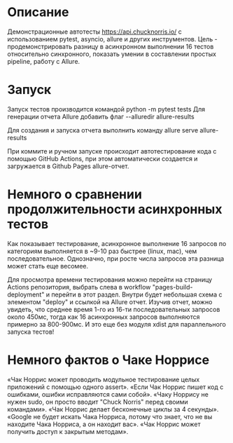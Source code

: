 # Описание
Демонстрационные автотесты https://api.chucknorris.io/ с использованием pytest,
asyncio, allure и других инструментов.
Цель - продемонстрировать разницу в асинхронном выполнении 16 тестов относительно
синхронного, показать умении в составлении простых pipeline, работу с Allure. 

# Запуск
Запуск тестов производится командой python -m pytest tests
Для генерации отчета Allure добавить флаг --alluredir allure-results

Для создания и запуска отчета выполнить команду allure serve allure-results

При коммите и ручном запуске происходит автотестирование кода с помощью GitHub Actions,
при этом автоматически создается и загружается в Github Pages allure-отчет.

# Немного о сравнении продолжительности асинхронных тестов
Как показывает тестирование, асинхронное выполнение 16 запросов по категориям
выполняется в ~9-10 раз быстрее (linux, mac), чем последовательное.
Однозначно, при росте числа запросов эта разница может стать еще весомее.

Для просмотра времени тестирования можно перейти на страницу Actions репозитория, 
выбрать слева в workflow "pages-build-deployment" и перейти в этот раздел. Внутри
будет небольшая схема с элементом "deploy" и ссылкой на Allure отчет. Изучив отчет,
можно увидеть, что среднее время 1-го из 16-ти последовательных запросов около 450мс,
тогда как 16 асинхронных запросов выполняются примерно за 800-900мс. И это еще без
модуля xdist для параллельного запуска тестов!

# Немного фактов о Чаке Норрисе
«Чак Норрис может проводить модульное тестирование целых приложений с помощью одного assert».
«Если Чак Норрис пишет код с ошибками, ошибки исправляются сами собой».
«Чаку Норрису не нужен sudo, он просто вводит "Chuck Norris" перед своими командами».
«Чак Норрис делает бесконечные циклы за 4 секунды».
«Google не будет искать Чака Норриса, потому что знает, что не вы находите Чака Норриса, а он находит вас».
«Чак Норрис может получить доступ к закрытым методам».
